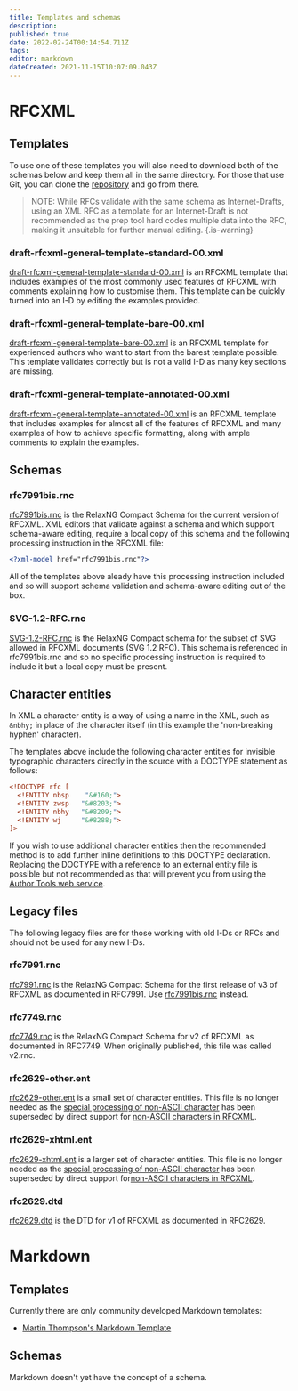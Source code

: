 ```yaml
---
title: Templates and schemas
description: 
published: true
date: 2022-02-24T00:14:54.711Z
tags: 
editor: markdown
dateCreated: 2021-11-15T10:07:09.043Z
---
```


# RFCXML
## Templates
To use one of these templates you will also need to download both of the schemas below and keep them all in the same directory.  For those that use Git, you can clone the [repository](https://github.com/ietf-authors/rfcxml-templates-and-schemas) and go from there.

> NOTE: While RFCs validate with the same schema as Internet-Drafts, using an XML RFC as a template for an Internet-Draft is not recommended as the prep tool hard codes multiple data into the RFC, making it unsuitable for further manual editing.
{.is-warning}

### draft-rfcxml-general-template-standard-00.xml
[draft-rfcxml-general-template-standard-00.xml](https://github.com/ietf-authors/rfcxml-templates-and-schemas/blob/main/draft-rfcxml-general-template-standard-00.xml) is an RFCXML template that includes examples of the most commonly used features of RFCXML with comments explaining how to customise them.  This template can be quickly turned into an I-D by editing the examples provided. 

### draft-rfcxml-general-template-bare-00.xml
[draft-rfcxml-general-template-bare-00.xml](https://github.com/ietf-authors/rfcxml-templates-and-schemas/blob/main/draft-rfcxml-general-template-bare-00.xml) is an RFCXML template for experienced authors who want to start from the barest template possible. This template validates correctly but is not a valid I-D as many key sections are missing.

### draft-rfcxml-general-template-annotated-00.xml
[draft-rfcxml-general-template-annotated-00.xml](https://github.com/ietf-authors/rfcxml-templates-and-schemas/blob/main/draft-rfcxml-general-template-annotated-00.xml) is an RFCXML template that includes examples for almost all of the features of RFCXML and many examples of how to achieve specific formatting, along with ample comments to explain the examples.

## Schemas

### rfc7991bis.rnc
[rfc7991bis.rnc](https://github.com/ietf-authors/rfcxml-templates-and-schemas/blob/main/rfc7991bis.rnc) is the RelaxNG Compact Schema for the current version of RFCXML.  XML editors that validate against a schema and which support schema-aware editing, require a local copy of this schema and the following processing instruction in the RFCXML file:
```xml
<?xml-model href="rfc7991bis.rnc"?>
```
All of the templates above aleady have this processing instruction included and so will support schema validation and schema-aware editing out of the box.

### SVG-1.2-RFC.rnc
[SVG-1.2-RFC.rnc](https://github.com/ietf-authors/rfcxml-templates-and-schemas/blob/main/SVG-1.2-RFC.rnc) is the RelaxNG Compact schema for the subset of SVG allowed in RFCXML documents (SVG 1.2 RFC).  This schema is referenced in rfc7991bis.rnc and so no specific processing instruction is required to include it but a local copy must be present. 

## Character entities
In XML a character entity is a way of using a name in the XML, such as `&nbhy;` in place of the character itself (in this example the 'non-breaking hyphen' character).

The templates above include the following character entities for invisible typographic characters directly in the source with a DOCTYPE statement as follows:

```xml
<!DOCTYPE rfc [
  <!ENTITY nbsp    "&#160;">
  <!ENTITY zwsp   "&#8203;">
  <!ENTITY nbhy   "&#8209;">
  <!ENTITY wj     "&#8288;">
]>
```
If you wish to use additional character entities then the recommended method is to add further inline definitions to this DOCTYPE declaration.  Replacing the DOCTYPE with a reference to an external entity file is possible but not recommended as that will prevent you from using the [Author Tools web service](/author-tools-web-service).

## Legacy files
The following legacy files are for those working with old I-Ds or RFCs and should not be used for any new I-Ds.

### rfc7991.rnc
[rfc7991.rnc](https://github.com/ietf-authors/legacy-templates-and-schemas/blob/main/rfc7991.rnc) is the RelaxNG Compact Schema for the first release of v3 of RFCXML as documented in RFC7991.  Use [rfc7991bis.rnc](#rfc7991bisrnc) instead.
### rfc7749.rnc
[rfc7749.rnc](https://github.com/ietf-authors/legacy-templates-and-schemas/blob/main/rfc7749.rnc) is the RelaxNG Compact Schema for v2 of RFCXML as documented in RFC7749.  When originally published, this file was called v2.rnc.
### rfc2629-other.ent
[rfc2629-other.ent](https://github.com/ietf-authors/legacy-templates-and-schemas/blob/main/rfc2629-other.ent) is a small set of character entities.  This file is no longer needed as the [special processing of non-ASCII character](/upgrading-from-v2#special-processing-of-non-ascii-characters) has been superseded by direct support for [non-ASCII characters in RFCXML](/non-ascii-characters-in-rfcxml).
### rfc2629-xhtml.ent
[rfc2629-xhtml.ent](https://github.com/ietf-authors/legacy-templates-and-schemas/blob/main/rfc2629-xhtml.ent) is a larger set of character entities. This file is no longer needed as the [special processing of non-ASCII character](/upgrading-from-v2#special-processing-of-non-ascii-characters) has been superseded by direct support for[non-ASCII characters in RFCXML](/non-ascii-characters-in-rfcxml).
### rfc2629.dtd
[rfc2629.dtd](https://github.com/ietf-authors/legacy-templates-and-schemas/blob/main/rfc2629.dtd) is the DTD for v1 of RFCXML as documented in RFC2629.


# Markdown
## Templates
Currently there are only community developed Markdown templates:
* [Martin Thompson's Markdown Template](https://github.com/martinthomson/internet-draft-template/blob/main/draft-todo-yourname-protocol.md)

## Schemas
Markdown doesn't yet have the concept of a schema.
